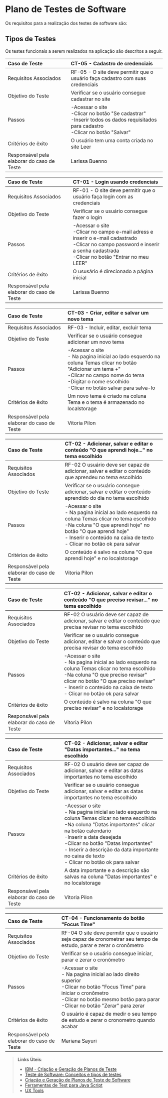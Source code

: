 # Plano de Testes de Software

Os requisitos para a realização dos testes de software são:

## Tipos de Testes

Os testes funcionais a serem realizados na aplicação são descritos a seguir.

|Caso de Teste    | CT-05 - Cadastro de credenciais |
|:---|:---|
| Requisitos Associados | RF-05 - O site deve permitir que o usuário faça cadastro com suas credenciais |
| Objetivo do Teste | Verificar se o usuário consegue cadastrar no site |
| Passos | -Acessar o site <br/>-Clicar no botão "Se cadastrar" <br/> -Inserir todos os dados requisitados para cadastro <br/> -Clicar no botão "Salvar" |
| Critérios de êxito | O usuário tem uma conta criada no site Leer |
| Responsável pela elaborar do caso de Teste | Larissa Buenno |

|Caso de Teste    | CT-01 - Login usando credenciais |
|:---|:---|
| Requisitos Associados | RF-01 - O site deve permitir que o usuário faça login com as credenciais |
| Objetivo do Teste | Verificar se o usuário consegue fazer o login |
| Passos | -Acessar o site <br/>-Clicar no campo e-mail adress e inserir o e-mail cadastrado <br/>-Clicar no campo password e inserir a senha cadastrada <br/>-Clicar no botão "Entrar no meu LEER"|
| Critérios de êxito | O ususário é direcionado a página inicial |
| Responsável pela elaborar do caso de Teste | Larissa Buenno |

|Caso de Teste    | CT-03 - Criar, editar e salvar um novo tema |
|:---|:---|
| Requisitos Associados | RF-03 - Incluir, editar, excluir tema |
| Objetivo do Teste | Verificar se o usuário consegue adicionar um novo tema |
| Passos | -Acessar o site <br/> - Na pagina inicial ao lado esquerdo na coluna Temas clicar no botão "Adicionar um tema +" <br/> -Clicar no campo nome do tema <br/> -Digitar o nome escolhido <br/> -Clicar no botão salvar para salva-lo |
| Critérios de êxito | Um novo tema é criado na coluna Tema e o tema é armazenado no localstorage  |
| Responsável pela elaborar do caso de Teste | Vitoria Pilon |

|Caso de Teste    | CT-02 - Adicionar, salvar e editar o conteúdo "O que aprendi hoje..." no tema escolhido|
|:---|:---|
| Requisitos Associados | RF-02 O usuário deve ser capaz de adicionar, salvar e editar o conteúdo que aprendeu no tema escolhido |
| Objetivo do Teste | Verificar se o usuário consegue adicionar, salvar e editar o conteúdo aprendido do dia no tema escolhido |
| Passos | -Acessar o site <br/> - Na pagina inicial ao lado esquerdo na coluna Temas clicar no tema escolhido <br/> -Na coluna "O que aprendi hoje" no botão "O que aprendi hoje" <br/> - Inserir o conteúdo na caixa de texto <br/>- Clicar no botão ok para salvar |
| Critérios de êxito | O conteúdo é salvo na coluna "O que aprendi hoje" e no localstorage  |
| Responsável pela elaborar do caso de Teste | Vitoria Pilon |

|Caso de Teste    | CT-02 - Adicionar, salvar e editar o conteúdo "O que preciso revisar..." no tema escolhido|
|:---|:---|
| Requisitos Associados | RF-02 O usuário deve ser capaz de adicionar, salvar e editar o conteúdo que precisa revisar no tema escolhido |
| Objetivo do Teste | Verificar se o usuário consegue adicionar, editar e salvar o conteúdo que precisa revisar do tema escolhido |
| Passos | -Acessar o site <br/> - Na pagina inicial ao lado esquerdo na coluna Temas clicar no tema escolhido <br/> -Na coluna "O que preciso revisar" clicar  no botão "O que preciso revisar"<br/> - Inserir o conteúdo na caixa de texto  <br/>- Clicar no botão ok para salvar |
| Critérios de êxito | O conteúdo é salvo na coluna "O que preciso revisar" e no localstorage  |
| Responsável pela elaborar do caso de Teste | Vitoria Pilon |

|Caso de Teste    | CT-02 - Adicionar, salvar e editar "Datas importantes..." no tema escolhido|
|:---|:---|
| Requisitos Associados | RF-02 O usuário deve ser capaz de adicionar, salvar e editar as datas importantes no tema escolhido |
| Objetivo do Teste | Verificar se o usuário consegue adicionar, salvar e editar as datas importantes no tema escolhido |
| Passos | -Acessar o site <br/> - Na pagina inicial ao lado esquerdo na coluna Temas clicar no tema escolhido <br/> -Na coluna "Datas importantes" clicar  na botão calendario <br/> -Inserir a data desejada <br/> -Clicar no botão "Datas Importantes" <br/> - Inserir a descrição da data importante no caixa de texto <br/>- Clicar no botão ok para salvar |
| Critérios de êxito | A data importante e a descrição são salvas na coluna "Datas importantes" e no localstorage   |
| Responsável pela elaborar do caso de Teste | Vitoria Pilon |

|Caso de Teste    | CT-04 - Funcionamento do botão "Focus Time"|
|:---|:---|
| Requisitos Associados | RF-04 O site deve permitir que o usuário seja capaz de cronometrar seu tempo de estudo, parar e zerar o cronômetro|
| Objetivo do Teste | Verificar se o usuário consegue iniciar, parar e zerar o cronômetro  |
| Passos | -Acessar o site <br/> - Na pagina inicial ao lado direito superior <br/> -Clicar no botão "Focus Time" para iniciar o cronômetro <br/> -Clicar no botão mesmo botão para parar <br/> -Clicar no botão "Zerar" para zerar <br/> |
| Critérios de êxito | O usuário é capaz de medir o seu tempo de estudo e zerar o cronometro quando acabar |
| Responsável pela elaborar do caso de Teste | Mariana Sayuri |






> **Links Úteis**:
> - [IBM - Criação e Geração de Planos de Teste](https://www.ibm.com/developerworks/br/local/rational/criacao_geracao_planos_testes_software/index.html)
> -  [Teste de Software: Conceitos e tipos de testes](https://blog.onedaytesting.com.br/teste-de-software/)
> - [Criação e Geração de Planos de Teste de Software](https://www.ibm.com/developerworks/br/local/rational/criacao_geracao_planos_testes_software/index.html)
> - [Ferramentas de Test para Java Script](https://geekflare.com/javascript-unit-testing/)
> - [UX Tools](https://uxdesign.cc/ux-user-research-and-user-testing-tools-2d339d379dc7)
